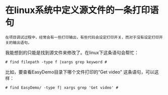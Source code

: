 # 在linux系统中定义源文件的一条打印语句 #

    在项目调试过程中，经常会有一些打印输出，有些代码会设定打印开关，而对于没有设定打印开关的输出语句，
我能想到的只能是找到源文件来修改了。在linux下这条语句会帮忙：

    # find filepath -type f |xargs grep keyword #  
  
  比如，要查看EasyDemo目录下哪个文件打印的“Get video" 这条语句，可以这样：
  
    # find EasyDemo/ -type f| xargs grep 'Get video' #
